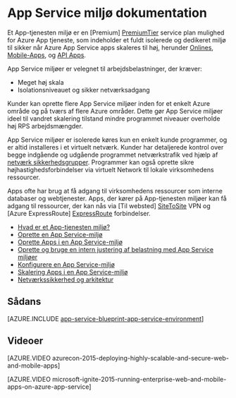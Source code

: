 <properties 
    pageTitle="App Service miljø | Microsoft Azure" 
    description="Hvad er et Azure App Service-miljø? En introduktion til App Service-miljø." 
    keywords="Azure-app service-miljø, virtuelt netværk og sikrer netværk"
    services="app-service" 
    documentationCenter="" 
    authors="stefsch" 
    manager="wpickett" 
    editor=""/>

<tags 
    ms.service="app-service" 
    ms.workload="na" 
    ms.tgt_pltfrm="na" 
    ms.devlang="na" 
    ms.topic="article" 
    ms.date="10/04/2016" 
    ms.author="stefsch"/>

# <a name="app-service-environment-documentation"></a>App Service miljø dokumentation

Et App-tjenesten miljø er en [Premium] [ PremiumTier] service plan mulighed for Azure App tjeneste, som indeholder et fuldt isolerede og dedikeret miljø til sikker når Azure App Service apps skaleres til høj, herunder [Onlines][WebApps], [Mobile-Apps][MobileApps], og [API Apps][APIApps].  

App Service miljøer er velegnet til arbejdsbelastninger, der kræver:

- Meget høj skala
- Isolationsniveauet og sikker netværksadgang

Kunder kan oprette flere App Service miljøer inden for et enkelt Azure område og på tværs af flere Azure områder.  Dette gør App Service miljøer ideel til vandret skalering tilstand mindre programmet niveauer overholde høj RPS arbejdsmængder.

App Service miljøer er isolerede køres kun en enkelt kunde programmer, og er altid installeres i et virtuelt netværk.  Kunder har detaljerede kontrol over begge indgående og udgående programmet netværkstrafik ved hjælp af [netværk sikkerhedsgrupper][NetworkSecurityGroups].  Programmer kan også oprette sikre højhastighedsforbindelser via virtuelt Network til lokale virksomhedens ressourcer.

Apps ofte har brug at få adgang til virksomhedens ressourcer som interne databaser og webtjenester.  Apps, der kører på App-tjenesten miljøer kan få adgang til ressourcer, der kan nås via [Til websted] [ SiteToSite] VPN og [Azure ExpressRoute] [ ExpressRoute] forbindelser.

* [Hvad er et App-tjenesten miljø?](../app-service-web/app-service-app-service-environment-intro.md)
* [Oprette en App Service-miljø](../app-service-web/app-service-web-how-to-create-an-app-service-environment.md)
* [Oprette Apps i en App Service-miljø](../app-service-web/app-service-web-how-to-create-a-web-app-in-an-ase.md)
* [Oprette og bruge en intern justering af belastning med App Service miljøer](../app-service-web/app-service-environment-with-internal-load-balancer.md)
* [Konfigurere en App Service-miljø](../app-service-web/app-service-web-configure-an-app-service-environment.md) 
* [Skalering Apps i en App Service-miljø](../app-service-web/app-service-web-scale-a-web-app-in-an-app-service-environment.md)
* [Netværkssikkerhed og arkitektur](../app-service-web/app-service-app-service-environment-network-architecture-overview.md)

## <a name="how-tos"></a>Sådans

[AZURE.INCLUDE [app-service-blueprint-app-service-environment](../../includes/app-service-blueprint-app-service-environment.md)]


## <a name="videos"></a>Videoer
[AZURE.VIDEO azurecon-2015-deploying-highly-scalable-and-secure-web-and-mobile-apps]

[AZURE.VIDEO microsoft-ignite-2015-running-enterprise-web-and-mobile-apps-on-azure-app-service]


<!-- LINKS -->
[PremiumTier]: http://azure.microsoft.com/pricing/details/app-service/
[WebApps]: http://azure.microsoft.com/documentation/articles/app-service-web-overview/
[MobileApps]: http://azure.microsoft.com/documentation/articles/app-service-mobile-value-prop-preview/
[APIApps]: http://azure.microsoft.com/documentation/articles/app-service-api-apps-why-best-platform/
[NetworkSecurityGroups]: https://azure.microsoft.com/documentation/articles/virtual-networks-nsg/
[SiteToSite]: https://azure.microsoft.com/documentation/articles/vpn-gateway-site-to-site-create/
[ExpressRoute]: http://azure.microsoft.com/services/expressroute/
